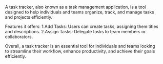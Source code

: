A task tracker, also known as a task management application, is a tool designed to help individuals and teams organize, track, and manage tasks and projects efficiently.

Features it offers:
1.Add Tasks: Users can create tasks, assigning them titles and descriptions.
2.Assign Tasks: Delegate tasks to team members or collaborators.

Overall, a task tracker is an essential tool for individuals and teams looking to streamline their workflow, enhance productivity, and achieve their goals efficiently.
